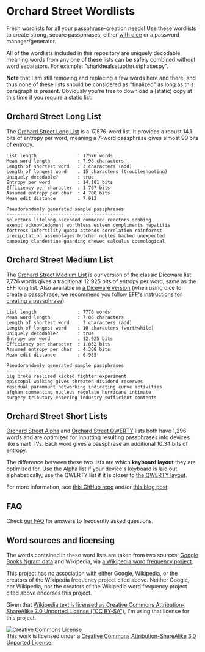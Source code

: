 # Orchard Street Wordlists

Fresh wordlists for all your passphrase-creation needs! Use these wordlists to create strong, secure passphrases, either [with dice](https://www.eff.org/dice) or a password manager/generator.

All of the wordlists included in this repository are uniquely decodable, meaning words from any one of these lists can be safely combined without word separators. For example: "sharkhealsetupthrustphasespy".

**Note** that I am still removing and replacing a few words here and there, and thus none of these lists should be considered as "finalized" as long as this paragraph is present. Obviously you're free to download a (static) copy at this time if you require a static list.

## Orchard Street Long List

The [Orchard Street Long List](lists/orchard-street-long.txt) is a 17,576-word list. It provides a robust 14.1 bits of entropy per word, meaning a 7-word passphrase gives almost 99 bits of entropy.

```text
List length               : 17576 words
Mean word length          : 7.98 characters
Length of shortest word   : 3 characters (add)
Length of longest word    : 15 characters (troubleshooting)
Uniquely decodable?       : true
Entropy per word          : 14.101 bits
Efficiency per character  : 1.767 bits
Assumed entropy per char  : 4.700 bits
Mean edit distance        : 7.913

Pseudorandomly generated sample passphrases
-------------------------------------------
selectors lifelong ascended commerce reactors sobbing
exempt acknowledgment worthless esteem compliments hepatitis
fortress infertility quota attends correlation rainforest
precipitation assemblages butcher nobles backed unexpected
canoeing clandestine guarding chewed calculus cosmological
```

## Orchard Street Medium List

The [Orchard Street Medium List](lists/orchard-street-medium.txt) is our version of the classic Diceware list. 7,776 words gives a traditional 12.925 bits of entropy per word, same as the EFF long list. Also available in [a Diceware version](lists/orchard-street-medium-dice.txt) (when using dice to create a passphrase, we recommend you follow [EFF's instructions for creating a passphrase](https://www.eff.org/dice)).

```text
List length               : 7776 words
Mean word length          : 7.06 characters
Length of shortest word   : 3 characters (add)
Length of longest word    : 10 characters (worthwhile)
Uniquely decodable?       : true
Entropy per word          : 12.925 bits
Efficiency per character  : 1.832 bits
Assumed entropy per char  : 4.308 bits
Mean edit distance        : 6.955

Pseudorandomly generated sample passphrases
-------------------------------------------
pig broke realized kicked fighter experiment
episcopal walking gives threaten dividend reserves
residual paramount networking indicating curve activities
afghan commenting nucleus regulate hurricane intimate
surgery tributary entering industry sufficient contents
```

## Orchard Street Short Lists

[Orchard Street Alpha](lists/orchard-street-alpha.txt) and [Orchard Street QWERTY](lists/orchard-street-qwerty.txt) lists both have 1,296 words and are optimized for inputting resulting passphrases into devices like smart TVs. Each word gives a passphrase an additional 10.34 bits of entropy.

The difference between these two lists are which **keyboard layout** they are optimized for. Use the Alpha list if your device's keyboard is laid out alphabetically; use the QWERTY list if it is closer to [the QWERTY layout](https://en.wikipedia.org/wiki/QWERTY).

For more information, see [this GitHub repo](https://github.com/sts10/remote-words) and/or [this blog post](https://sts10.github.io/2022/10/24/a-good-netflix-password.html).

## FAQ

Check [our FAQ](faq.markdown) for answers to frequently asked questions.

## Word sources and licensing

The words contained in these word lists are taken from two sources: [Google Books Ngram data](https://storage.googleapis.com/books/ngrams/books/datasetsv3.html) and Wikipedia, via [a Wikipedia word frequency project](https://github.com/IlyaSemenov/wikipedia-word-frequency/).

This project has no association with either Google, Wikipedia, or the creators of the Wikipedia frequency project cited above. Neither Google, nor Wikipedia, nor the creators of the Wikipedia word frequency project cited above endorses this project.

Given that [Wikipedia text is licensed as Creative Commons Attribution-ShareAlike 3.0 Unported License ("CC BY-SA")](https://foundation.wikimedia.org/wiki/Policy:Terms_of_Use#7._Licensing_of_Content), I'm using that license for this project.

<!-- ### Licensing -->
<a rel="license" href="http://creativecommons.org/licenses/by-sa/3.0/"><img alt="Creative Commons License" style="border-width:0" src="https://i.creativecommons.org/l/by-sa/3.0/88x31.png" /></a><br />This work is licensed under a <a rel="license" href="http://creativecommons.org/licenses/by-sa/3.0/">Creative Commons Attribution-ShareAlike 3.0 Unported License</a>.
